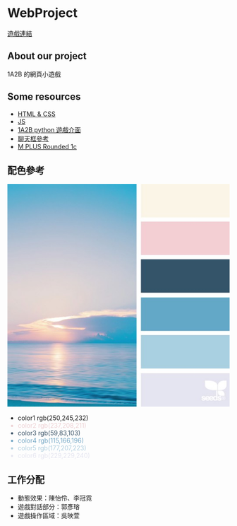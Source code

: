 # WebProject
[遊戲連結](https://x10101.github.io/1A2B/)
 
## About our project
1A2B 的網頁小遊戲

## Some resources
- [HTML & CSS](https://hackmd.io/@x10/HJl1rdgMo)
- [JS](https://keen-leopard-b6c.notion.site/20231113-Web-c8c2d7f4e0724d168cd31d778b4ac477?pvs=4)
- [1A2B python 遊戲介面](https://replit.com/@ElaineChen1/2A2B?v=1)
- [聊天框參考](https://codepen.io/abbyzhou6/pen/ReVJeG)
- [M PLUS Rounded 1c](https://fonts.google.com/specimen/M+PLUS+Rounded+1c)

## 配色參考
![Alt text](images/color4.png)
<ul>
    <li style="coloe:rgb(250,245,232);">color1 rgb(250,245,232)</li>
    <li style="color:rgb(237,208,211);">color2 rgb(237,208,211)</li>
    <li style="color:rgb(59,83,103);">color3 rgb(59,83,103)</li>
    <li style="color:rgb(115,166,196);">color4 rgb(115,166,196)</li>
    <li style="color:rgb(177,207,223);">color5 rgb(177,207,223)</li>
    <li style="color:rgb(229,229,240);">color6 rgb(229,229,240)</li>
</ul>

## 工作分配
- 動態效果：陳怡伶、李冠霓
- 遊戲對話部分：郭彥瑢
- 遊戲操作區域：吳映萱

